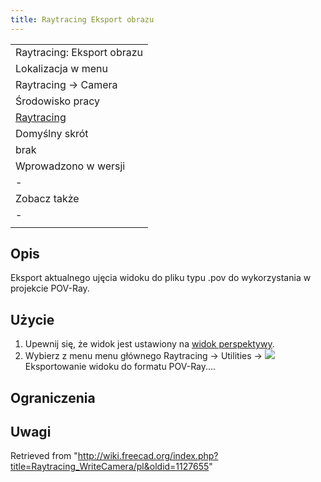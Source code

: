 ```yaml
---
title: Raytracing Eksport‏‎ obrazu
---
```

|  |
| --- |
| Raytracing: Eksport obrazu |
| Lokalizacja w menu |
| Raytracing → Camera‏‎ |
| Środowisko pracy |
| [Raytracing](/Raytracing_Workbench/pl "Raytracing Workbench/pl") |
| Domyślny skrót |
| brak |
| Wprowadzono w wersji |
| - |
| Zobacz także |
| - |
|  |

## Opis

Eksport aktualnego ujęcia widoku do pliku typu .pov do wykorzystania w projekcie POV-Ray.

## Użycie

1. Upewnij się, że widok jest ustawiony na [widok perspektywy](/Std_PerspectiveCamera/pl "Std PerspectiveCamera/pl").
2. Wybierz z menu menu głównego  Raytracing →  Utilities → ![](/images/Raytracing_WriteCamera.svg) Eksportowanie widoku do formatu POV-Ray....

## Ograniczenia

## Uwagi

Retrieved from "<http://wiki.freecad.org/index.php?title=Raytracing_WriteCamera/pl&oldid=1127655>"